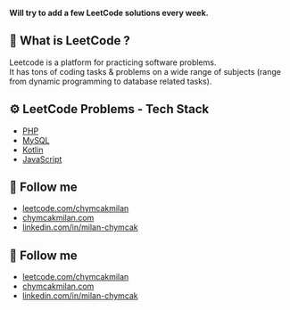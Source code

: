 **Will try to add a few LeetCode solutions every week.**   

## 🎲 What is LeetCode ?
Leetcode is a platform for practicing software problems.  
It has tons of coding tasks & problems on a wide range of subjects (range from dynamic programming to database related tasks).

## ⚙ LeetCode Problems - Tech Stack  
+ [PHP](PHP)
+ [MySQL](MySQL)
+ [Kotlin](Kotlin)  
+ [JavaScript](JavaScript)

## 📣 Follow me
+ [leetcode.com/chymcakmilan](https://leetcode.com/chymcakmilan/)
+ [chymcakmilan.com](https://chymcakmilan.com)
+ [linkedin.com/in/milan-chymcak](https://www.linkedin.com/in/milan-chymcak/)

## 📣 Follow me
+ [leetcode.com/chymcakmilan](https://leetcode.com/chymcakmilan/)
+ [chymcakmilan.com](https://chymcakmilan.com)
+ [linkedin.com/in/milan-chymcak](https://www.linkedin.com/in/milan-chymcak/)